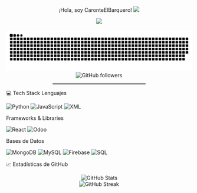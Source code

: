 <div align="center">
¡Hola, soy CaronteElBarquero! <img src="https://media.giphy.com/media/hvRJCLFzcasrR4ia7z/giphy.gif" width="35">
<br>
<p align="center">
<img src="https://readme-typing-svg.herokuapp.com?font=Time+New+Roman&color=%23C8BE25&size=25&center=true&vCenter=true&width=600&height=100&lines=Developer;Odoo+Specialist;Always+learning+new+things">
</p>
<picture>
<source media="(prefers-color-scheme: dark)" srcset="https://raw.githubusercontent.com/platane/platane/output/github-contribution-grid-snake-dark.svg">
<source media="(prefers-color-scheme: light)" srcset="https://raw.githubusercontent.com/platane/platane/output/github-contribution-grid-snake.svg">
<img alt="github contribution grid snake animation" src="https://raw.githubusercontent.com/platane/platane/output/github-contribution-grid-snake.svg">
</picture>
<br>
<img src="https://img.shields.io/github/followers/CaronteElBarquero?label=Follow&style=social" alt="GitHub followers">
<hr width="50%" style="height:2px;border:none;color:#333;background-color:#333;">
</div>

💻 Tech Stack
Lenguajes
<p align="left">
<img src="https://img.shields.io/badge/Python-3776AB?style=for-the-badge&logo=python&logoColor=white" alt="Python"/>
<img src="https://img.shields.io/badge/JavaScript-F7DF1E?style=for-the-badge&logo=javascript&logoColor=black" alt="JavaScript"/>
<img src="https://img.shields.io/badge/XML-555555?style=for-the-badge&logo=xml&logoColor=white" alt="XML"/>
</p>
Frameworks & Libraries
<p align="left">
<img src="https://img.shields.io/badge/React-20232A?style=for-the-badge&logo=react&logoColor=61DAFB" alt="React"/>
<img src="https://img.shields.io/badge/Odoo-714B67?style=for-the-badge&logo=odoo&logoColor=white" alt="Odoo"/>
</p>
Bases de Datos
<p align="left">
<img src="https://img.shields.io/badge/MongoDB-4EA94B?style=for-the-badge&logo=mongodb&logoColor=white" alt="MongoDB"/>
<img src="https://img.shields.io/badge/MySQL-005C84?style=for-the-badge&logo=mysql&logoColor=white" alt="MySQL"/>
<img src="https://img.shields.io/badge/Firebase-FF9900?style=for-the-badge&logo=firebase&logoColor=white" alt="Firebase"/>
<img src="https://img.shields.io/badge/SQL-CC2927?style=for-the-badge&logo=microsoft-sql-server&logoColor=white" alt="SQL"/>
</p>


📈 Estadísticas de GitHub
<div align="center">
  <img src="https://github-readme-stats.vercel.app/api?username=CaronteElBarquero&show_icons=true&theme=radical" alt="GitHub Stats" />
</div>
<div align="center">
  <img src="https://github-readme-streak-stats.herokuapp.com/?user=CaronteElBarquero&theme=radical" alt="GitHub Streak" />
</div>
